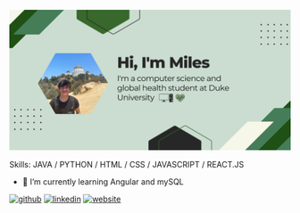 ![](https://github.com/milesreng/milesreng/blob/main/github%20readme%20banner%20green.png?raw=true)

Skills: JAVA / PYTHON / HTML / CSS / JAVASCRIPT / REACT.JS

- 🌱 I’m currently learning Angular and mySQL


[<img src='https://cdn.jsdelivr.net/npm/simple-icons@3.0.1/icons/github.svg' alt='github' height='40'>](https://github.com/milesreng)  [<img src='https://cdn.jsdelivr.net/npm/simple-icons@3.0.1/icons/linkedin.svg' alt='linkedin' height='40'>](https://www.linkedin.com/in/milesreng/)  [<img src='https://cdn.jsdelivr.net/npm/simple-icons@3.0.1/icons/icloud.svg' alt='website' height='40'>](milesreng.github.io)  

